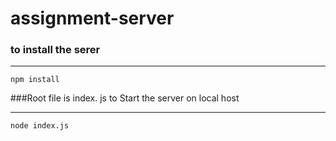 # assignment-server

### to install the serer

---

```
npm install
```

###Root file is index.
js
to Start the server on local host

---

```
node index.js
```
